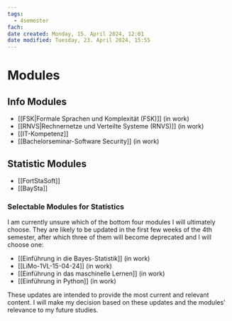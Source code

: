 ```yaml
---
tags:
  - 4semester
fach: 
date created: Monday, 15. April 2024, 12:01
date modified: Tuesday, 23. April 2024, 15:55
---
```


# Modules

## Info Modules
- [[FSK|Formale Sprachen und Komplexität (FSK)]] (in work)
- [[RNVS|Rechnernetze und Verteilte Systeme (RNVS)]] (in work)
- [[IT-Kompetenz]]
- [[Bachelorseminar-Software Security]] (in work)

## Statistic Modules

- [[FortStaSoft]]
- [[BaySta]]

### Selectable Modules for Statistics

I am currently unsure which of the bottom four modules I will ultimately choose. They are likely to be updated in the first few weeks of the 4th semester, after which three of them will become deprecated and I will choose one:

- [[Einführung in die Bayes-Statistik]] (in work)
- [[LiMo-1VL-15-04-24]] (in work)
- [[Einführung in das maschinelle Lernen]] (in work)
- [[Einführung in Python]] (in work)

These updates are intended to provide the most current and relevant content. I will make my decision based on these updates and the modules' relevance to my future studies.

